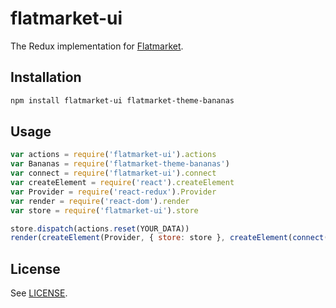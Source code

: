 # flatmarket-ui

The Redux implementation for [Flatmarket](/christophercliff/flatmarket).

## Installation

```sh
npm install flatmarket-ui flatmarket-theme-bananas
```

## Usage

```js
var actions = require('flatmarket-ui').actions
var Bananas = require('flatmarket-theme-bananas')
var connect = require('flatmarket-ui').connect
var createElement = require('react').createElement
var Provider = require('react-redux').Provider
var render = require('react-dom').render
var store = require('flatmarket-ui').store

store.dispatch(actions.reset(YOUR_DATA))
render(createElement(Provider, { store: store }, createElement(connect(Bananas))), htmlElement)
```

## License

See [LICENSE](https://github.com/christophercliff/flatmarket/blob/master/LICENSE.md).
